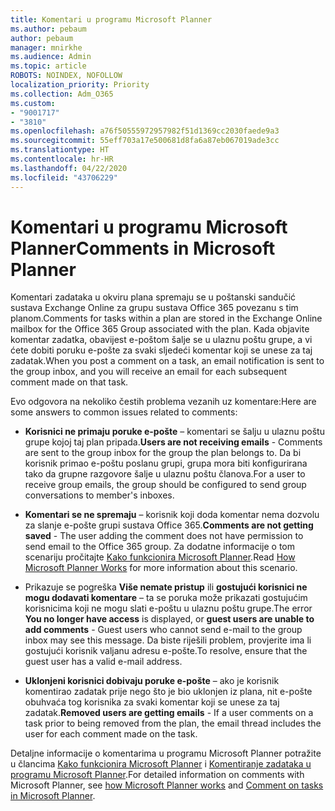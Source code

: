 ```yaml
---
title: Komentari u programu Microsoft Planner
ms.author: pebaum
author: pebaum
manager: mnirkhe
ms.audience: Admin
ms.topic: article
ROBOTS: NOINDEX, NOFOLLOW
localization_priority: Priority
ms.collection: Adm_O365
ms.custom:
- "9001717"
- "3810"
ms.openlocfilehash: a76f50555972957982f51d1369cc2030faede9a3
ms.sourcegitcommit: 55eff703a17e500681d8fa6a87eb067019ade3cc
ms.translationtype: HT
ms.contentlocale: hr-HR
ms.lasthandoff: 04/22/2020
ms.locfileid: "43706229"
---
```

# <a name="comments-in-microsoft-planner"></a><span data-ttu-id="46638-102">Komentari u programu Microsoft Planner</span><span class="sxs-lookup"><span data-stu-id="46638-102">Comments in Microsoft Planner</span></span>

<span data-ttu-id="46638-103">Komentari zadataka u okviru plana spremaju se u poštanski sandučić sustava Exchange Online za grupu sustava Office 365 povezanu s tim planom.</span><span class="sxs-lookup"><span data-stu-id="46638-103">Comments for tasks within a plan are stored in the Exchange Online mailbox for the Office 365 Group associated with the plan.</span></span>  <span data-ttu-id="46638-104">Kada objavite komentar zadatka, obavijest e-poštom šalje se u ulaznu poštu grupe, a vi ćete dobiti poruku e-pošte za svaki sljedeći komentar koji se unese za taj zadatak.</span><span class="sxs-lookup"><span data-stu-id="46638-104">When you post a comment on a task, an email notification is sent to the group inbox, and you will receive an email for each subsequent comment made on that task.</span></span>

<span data-ttu-id="46638-105">Evo odgovora na nekoliko čestih problema vezanih uz komentare:</span><span class="sxs-lookup"><span data-stu-id="46638-105">Here are some answers to common issues related to comments:</span></span>

- <span data-ttu-id="46638-106">**Korisnici ne primaju poruke e-pošte** – komentari se šalju u ulaznu poštu grupe kojoj taj plan pripada.</span><span class="sxs-lookup"><span data-stu-id="46638-106">**Users are not receiving emails** - Comments are sent to the group inbox for the group the plan belongs to.</span></span> <span data-ttu-id="46638-107">Da bi korisnik primao e-poštu poslanu grupi, grupa mora biti konfigurirana tako da grupne razgovore šalje u ulaznu poštu članova.</span><span class="sxs-lookup"><span data-stu-id="46638-107">For a user to receive group emails, the group should be configured to send group conversations to member's inboxes.</span></span>

- <span data-ttu-id="46638-108">**Komentari se ne spremaju** – korisnik koji doda komentar nema dozvolu za slanje e-pošte grupi sustava Office 365.</span><span class="sxs-lookup"><span data-stu-id="46638-108">**Comments are not getting saved** -  The user adding the comment does not have permission to send email to the Office 365 group.</span></span> <span data-ttu-id="46638-109">Za dodatne informacije o tom scenariju pročitajte [Kako funkcionira Microsoft Planner](https://techcommunity.microsoft.com/t5/planner-blog/how-microsoft-planner-works/ba-p/1214736).</span><span class="sxs-lookup"><span data-stu-id="46638-109">Read [How Microsoft Planner Works](https://techcommunity.microsoft.com/t5/planner-blog/how-microsoft-planner-works/ba-p/1214736) for more information about this scenario.</span></span>

- <span data-ttu-id="46638-110">Prikazuje se pogreška **Više nemate pristup** ili **gostujući korisnici ne mogu dodavati komentare** – ta se poruka može prikazati gostujućim korisnicima koji ne mogu slati e-poštu u ulaznu poštu grupe.</span><span class="sxs-lookup"><span data-stu-id="46638-110">The error **You no longer have access** is displayed, or **guest users are unable to add comments** - Guest users who cannot send e-mail to the group inbox may see this message.</span></span> <span data-ttu-id="46638-111">Da biste riješili problem, provjerite ima li gostujući korisnik valjanu adresu e-pošte.</span><span class="sxs-lookup"><span data-stu-id="46638-111">To resolve, ensure that the guest user has a valid e-mail address.</span></span>

- <span data-ttu-id="46638-112">**Uklonjeni korisnici dobivaju poruke e-pošte** – ako je korisnik komentirao zadatak prije nego što je bio uklonjen iz plana, nit e-pošte obuhvaća tog korisnika za svaki komentar koji se unese za taj zadatak.</span><span class="sxs-lookup"><span data-stu-id="46638-112">**Removed users are getting emails** -  If a user comments on a task prior to being removed from the plan, the email thread includes the user for each comment made on the task.</span></span>

<span data-ttu-id="46638-113">Detaljne informacije o komentarima u programu Microsoft Planner potražite u člancima [Kako funkcionira Microsoft Planner](https://techcommunity.microsoft.com/t5/planner-blog/how-microsoft-planner-works/ba-p/1214736) i [Komentiranje zadataka u programu Microsoft Planner](https://support.microsoft.com/office/comment-on-tasks-in-microsoft-planner-fd4aedde-7785-4cd0-96ee-122fbc9140e1).</span><span class="sxs-lookup"><span data-stu-id="46638-113">For detailed information on comments with Microsoft Planner, see [how Microsoft Planner works](https://techcommunity.microsoft.com/t5/planner-blog/how-microsoft-planner-works/ba-p/1214736) and [Comment on tasks in Microsoft Planner](https://support.microsoft.com/office/comment-on-tasks-in-microsoft-planner-fd4aedde-7785-4cd0-96ee-122fbc9140e1).</span></span>
